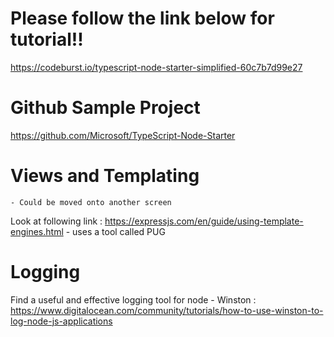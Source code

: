 
# Please follow the link below for tutorial!!
https://codeburst.io/typescript-node-starter-simplified-60c7b7d99e27
# Github Sample Project
https://github.com/Microsoft/TypeScript-Node-Starter


# Views and Templating
    - Could be moved onto another screen
Look at following link : https://expressjs.com/en/guide/using-template-engines.html
    - uses a tool called PUG

# Logging
Find a useful and effective logging tool for node
    - Winston : https://www.digitalocean.com/community/tutorials/how-to-use-winston-to-log-node-js-applications

